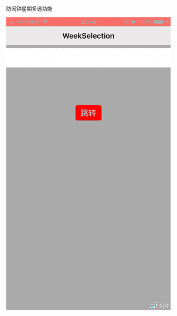 防闹钟星期多选功能

![demo](https://github.com/zhigangwu/zhigangwu.github.io/blob/master/images/IMG_2138.GIF?raw=true)
